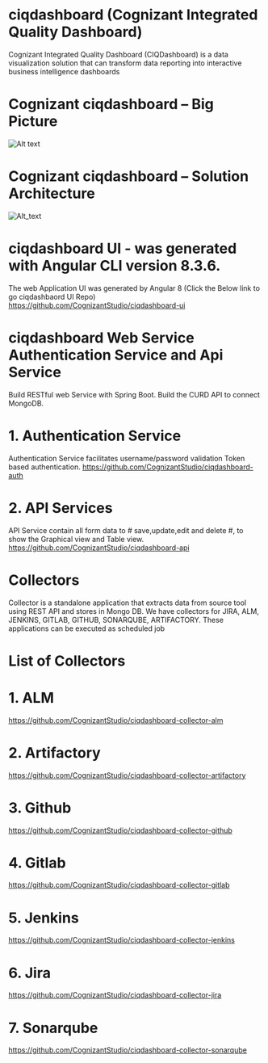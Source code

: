 # ciqdashboard (Cognizant Integrated Quality Dashboard)
Cognizant Integrated Quality Dashboard (CIQDashboard) is a data visualization solution that can transform data reporting into interactive business intelligence dashboards

# Cognizant ciqdashboard – Big Picture
![Alt text](https://github.com/CognizantStudio/ciqdashboard/blob/main/ciqdashboard_Big_Picture.png)

# Cognizant ciqdashboard – Solution Architecture
![Alt_text](https://github.com/CognizantStudio/ciqdashboard/blob/main/ciqdashboard_Solution_Architecture.png)

# ciqdashboard UI - was generated with Angular CLI version 8.3.6.
The web Application UI was generated by Angular 8 (Click the Below link to go ciqdashbaord UI Repo)
https://github.com/CognizantStudio/ciqdashboard-ui

# ciqdashboard Web Service Authentication Service and Api Service
  Build RESTful web Service with Spring Boot. Build the CURD API to connect MongoDB.
  
  # 1. Authentication Service 
  Authentication Service facilitates username/password validation Token based authentication. 
  https://github.com/CognizantStudio/ciqdashboard-auth

  # 2. API Services
  API Service contain all form data to # save,update,edit and delete #, to show the Graphical view and Table view. 
  https://github.com/CognizantStudio/ciqdashboard-api
  
  # Collectors
 Collector is a standalone application that extracts data from source tool using REST API and stores in Mongo DB. We have collectors for JIRA, ALM, JENKINS, GITLAB, GITHUB, SONARQUBE, ARTIFACTORY. These applications can be executed as scheduled job 
  
  # List of Collectors
  
  # 1. ALM
  https://github.com/CognizantStudio/ciqdashboard-collector-alm
  
  # 2. Artifactory
  https://github.com/CognizantStudio/ciqdashboard-collector-artifactory
  
  # 3. Github
  https://github.com/CognizantStudio/ciqdashboard-collector-github
  
  # 4. Gitlab
  https://github.com/CognizantStudio/ciqdashboard-collector-gitlab
  
  # 5. Jenkins
  https://github.com/CognizantStudio/ciqdashboard-collector-jenkins
  
  # 6. Jira
   https://github.com/CognizantStudio/ciqdashboard-collector-jira
   
  # 7. Sonarqube
  https://github.com/CognizantStudio/ciqdashboard-collector-sonarqube
  

    



  

